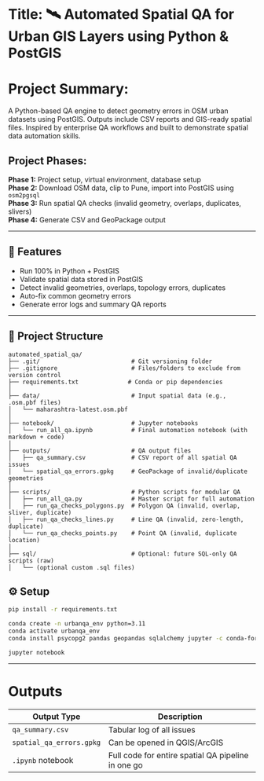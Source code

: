 # Title: 🛰️ Automated Spatial QA for Urban GIS Layers using Python & PostGIS

# Project Summary: 
A Python-based QA engine to detect geometry errors in OSM urban datasets using PostGIS. Outputs include CSV reports and GIS-ready spatial files. Inspired by enterprise QA workflows and built to demonstrate spatial data automation skills.

## Project Phases:

**Phase 1:** Project setup, virtual environment, database setup  
**Phase 2:** Download OSM data, clip to Pune, import into PostGIS using `osm2pgsql`  
**Phase 3:** Run spatial QA checks (invalid geometry, overlaps, duplicates, slivers)  
**Phase 4:** Generate CSV and GeoPackage output  

---
## 🚀 Features
- Run 100% in Python + PostGIS
- Validate spatial data stored in PostGIS
- Detect invalid geometries, overlaps, topology errors, duplicates
- Auto-fix common geometry errors
- Generate error logs and summary QA reports

---
## 📁 Project Structure
```
automated_spatial_qa/
├── .git/                          # Git versioning folder
├── .gitignore                     # Files/folders to exclude from version control
├── requirements.txt              # Conda or pip dependencies
│
├── data/                          # Input spatial data (e.g., .osm.pbf files)
│   └── maharashtra-latest.osm.pbf
│
├── notebook/                      # Jupyter notebooks
│   └── run_all_qa.ipynb           # Final automation notebook (with markdown + code)
│
├── outputs/                       # QA output files
│   ├── qa_summary.csv             # CSV report of all spatial QA issues
│   └── spatial_qa_errors.gpkg     # GeoPackage of invalid/duplicate geometries
│
├── scripts/                       # Python scripts for modular QA
│   ├── run_all_qa.py              # Master script for full automation
│   ├── run_qa_checks_polygons.py  # Polygon QA (invalid, overlap, sliver, duplicate)
│   ├── run_qa_checks_lines.py     # Line QA (invalid, zero-length, duplicate)
│   └── run_qa_checks_points.py    # Point QA (invalid, duplicate location)
│
├── sql/                           # Optional: future SQL-only QA scripts (raw)
│   └── (optional custom .sql files)

```

## ⚙️ Setup

```bash
pip install -r requirements.txt

conda create -n urbanqa_env python=3.11
conda activate urbanqa_env
conda install psycopg2 pandas geopandas sqlalchemy jupyter -c conda-forge

jupyter notebook

```
---
# Outputs

| Output Type              | Description                  |
| ------------------------ | ---------------------------- |
| `qa_summary.csv`         | Tabular log of all issues    |
| `spatial_qa_errors.gpkg` | Can be opened in QGIS/ArcGIS |
| `.ipynb` notebook        | Full code for entire spatial QA pipeline in one go |


